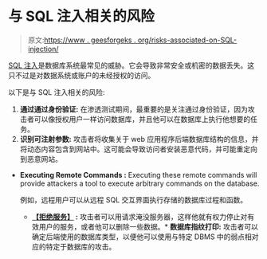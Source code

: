 # 与 SQL 注入相关的风险

> 原文:[https://www . geesforgeks . org/risks-associated-on-SQL-injection/](https://www.geeksforgeeks.org/risks-associated-with-sql-injection/)

[SQL 注入](https://www.geeksforgeeks.org/sql-injection-2/)是数据库系统最常见的威胁。它会导致非常安全或机密的数据丢失。这只不过是对数据系统或账户的未经授权的访问。

以下是与 SQL 注入相关的风险:

1.  **通过通过身份验证:**
    在渗透测试期间，最重要的是关注通过身份验证，因为攻击者可以像授权用户一样访问数据库，并且他可以在数据库上执行他想要的任务。
2.  **识别可注射参数:**
    攻击者将收集关于 web 应用程序后端数据库结构的信息，并将动态内容包含到网站中。这可能会导致访问者安装恶意代码，并可能重定向到恶意网站。

*   **Executing Remote Commands :**
    Executing these remote commands will provide attackers a tool to execute arbitrary commands on the database.

    例如，远程用户可以从远程 SQL 交互界面执行存储的数据库过程和函数。

    *   **[【拒绝服务】](https://www.geeksforgeeks.org/deniel-service-prevention/) :**
    攻击者可以用请求淹没服务器，这样他就有权力停止对有效用户的服务，或者他可以删除一些数据。*   **数据库指纹打印:**
    攻击者可以确定后端使用的数据库类型，以便他可以使用与特定 DBMS 中的弱点相对应的特定于数据库的攻击。